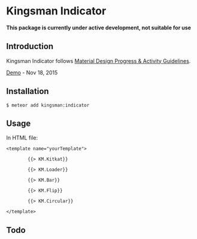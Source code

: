 # Kingsman Indicator

**This package is currently under active development, not suitable for use**

## Introduction
Kingsman Indicator follows [Material Design Progress & Activity Guidelines](https://www.google.com/design/spec/components/progress-activity.html).

[Demo](http://kingsman-indicator.meteor.com/) - Nov 18, 2015

## Installation
```
$ meteor add kingsman:indicator
```

## Usage
In HTML file:
```
<template name="yourTemplate">
	
		{{> KM.Kitkat}}	

		{{> KM.Loader}}	

		{{> KM.Bar}}	

		{{> KM.Flip}}	

		{{> KM.Circular}}	
  
</template>
```

## Todo

